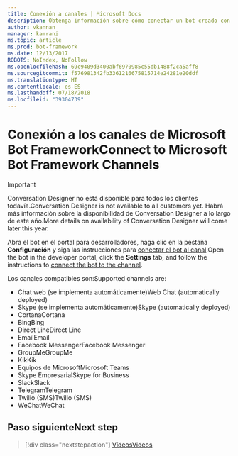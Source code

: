 ```yaml
---
title: Conexión a canales | Microsoft Docs
description: Obtenga información sobre cómo conectar un bot creado con Conversation Designer a los canales de Microsoft Bot Framework.
author: vkannan
manager: kamrani
ms.topic: article
ms.prod: bot-framework
ms.date: 12/13/2017
ROBOTS: NoIndex, NoFollow
ms.openlocfilehash: 69c9409d3400abf6970985c55db1488f2ca5aff8
ms.sourcegitcommit: f576981342fb3361216675815714e24281e20ddf
ms.translationtype: HT
ms.contentlocale: es-ES
ms.lasthandoff: 07/18/2018
ms.locfileid: "39304739"
---
```

# <a name="connect-to-microsoft-bot-framework-channels"></a><span data-ttu-id="938a6-103">Conexión a los canales de Microsoft Bot Framework</span><span class="sxs-lookup"><span data-stu-id="938a6-103">Connect to Microsoft Bot Framework Channels</span></span>
> [!IMPORTANT]
> <span data-ttu-id="938a6-104">Conversation Designer no está disponible para todos los clientes todavía.</span><span class="sxs-lookup"><span data-stu-id="938a6-104">Conversation Designer is not available to all customers yet.</span></span> <span data-ttu-id="938a6-105">Habrá más información sobre la disponibilidad de Conversation Designer a lo largo de este año.</span><span class="sxs-lookup"><span data-stu-id="938a6-105">More details on availability of Conversation Designer will come later this year.</span></span>

<span data-ttu-id="938a6-106">Abra el bot en el portal para desarrolladores, haga clic en la pestaña **Configuración** y siga las instrucciones para [conectar el bot al canal](../bot-service-manage-channels.md).</span><span class="sxs-lookup"><span data-stu-id="938a6-106">Open the bot in the developer portal, click the **Settings** tab, and follow the instructions to [connect the bot to the channel](../bot-service-manage-channels.md).</span></span>

<span data-ttu-id="938a6-107">Los canales compatibles son:</span><span class="sxs-lookup"><span data-stu-id="938a6-107">Supported channels are:</span></span>
- <span data-ttu-id="938a6-108">Chat web (se implementa automáticamente)</span><span class="sxs-lookup"><span data-stu-id="938a6-108">Web Chat (automatically deployed)</span></span>
- <span data-ttu-id="938a6-109">Skype (se implementa automáticamente)</span><span class="sxs-lookup"><span data-stu-id="938a6-109">Skype (automatically deployed)</span></span>
- <span data-ttu-id="938a6-110">Cortana</span><span class="sxs-lookup"><span data-stu-id="938a6-110">Cortana</span></span>
- <span data-ttu-id="938a6-111">Bing</span><span class="sxs-lookup"><span data-stu-id="938a6-111">Bing</span></span>
- <span data-ttu-id="938a6-112">Direct Line</span><span class="sxs-lookup"><span data-stu-id="938a6-112">Direct Line</span></span>
- <span data-ttu-id="938a6-113">Email</span><span class="sxs-lookup"><span data-stu-id="938a6-113">Email</span></span>
- <span data-ttu-id="938a6-114">Facebook Messenger</span><span class="sxs-lookup"><span data-stu-id="938a6-114">Facebook Messenger</span></span>
- <span data-ttu-id="938a6-115">GroupMe</span><span class="sxs-lookup"><span data-stu-id="938a6-115">GroupMe</span></span>
- <span data-ttu-id="938a6-116">Kik</span><span class="sxs-lookup"><span data-stu-id="938a6-116">Kik</span></span>
- <span data-ttu-id="938a6-117">Equipos de Microsoft</span><span class="sxs-lookup"><span data-stu-id="938a6-117">Microsoft Teams</span></span>
- <span data-ttu-id="938a6-118">Skype Empresarial</span><span class="sxs-lookup"><span data-stu-id="938a6-118">Skype for Business</span></span>
- <span data-ttu-id="938a6-119">Slack</span><span class="sxs-lookup"><span data-stu-id="938a6-119">Slack</span></span>
- <span data-ttu-id="938a6-120">Telegram</span><span class="sxs-lookup"><span data-stu-id="938a6-120">Telegram</span></span>
- <span data-ttu-id="938a6-121">Twilio (SMS)</span><span class="sxs-lookup"><span data-stu-id="938a6-121">Twilio (SMS)</span></span>
- <span data-ttu-id="938a6-122">WeChat</span><span class="sxs-lookup"><span data-stu-id="938a6-122">WeChat</span></span>

## <a name="next-step"></a><span data-ttu-id="938a6-123">Paso siguiente</span><span class="sxs-lookup"><span data-stu-id="938a6-123">Next step</span></span>
> [!div class="nextstepaction"]
> [<span data-ttu-id="938a6-124">Vídeos</span><span class="sxs-lookup"><span data-stu-id="938a6-124">Videos</span></span>](conversation-designer-videos.md)

